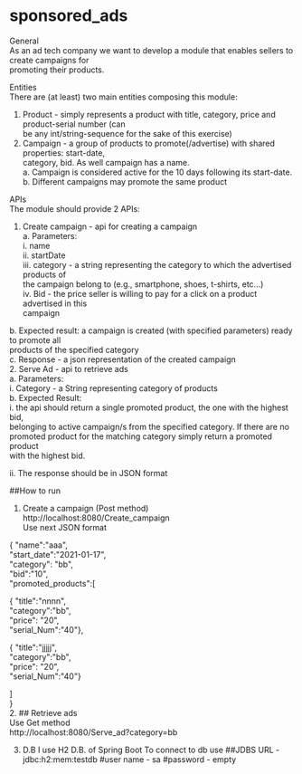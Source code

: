 # sponsored_ads
General  
As an ad tech company we want to develop a module that enables sellers to create campaigns for  
promoting their products.  

Entities  
There are (at least) two main entities composing this module:  
1. Product - simply represents a product with title, category, price and product-serial number (can  
be any int/string-sequence for the sake of this exercise)  
2. Campaign - a group of products to promote(/advertise) with shared properties: start-date,  
category, bid. As well campaign has a name.  
a. Campaign is considered active for the 10 days following its start-date.  
b. Different campaigns may promote the same product  

APIs  
The module should provide 2 APIs:  
1. Create campaign - api for creating a campaign  
a. Parameters:  
i. name  
ii. startDate  
iii. category - a string representing the category to which the advertised products of  
the campaign belong to (e.g., smartphone, shoes, t-shirts, etc...)  
iv. Bid - the price seller is willing to pay for a click on a product advertised in this  
campaign  

b. Expected result: a campaign is created (with specified parameters) ready to promote all  
products of the specified category  
c. Response - a json representation of the created campaign  
2. Serve Ad - api to retrieve ads  
a. Parameters:  
i. Category - a String representing category of products  
b. Expected Result:  
i. the api should return a single promoted product, the one with the highest bid,  
belonging to active campaign/s from the specified category. If there are no  
promoted product for the matching category simply return a promoted product  
with the highest bid.  

ii. The response should be in JSON format  

##How to run

1. Create a campaign (Post method)  
http://localhost:8080/Create_campaign  
Use next JSON format  

{  "name":"aaa",  
   "start_date":"2021-01-17",  
   "category": "bb",  
   "bid":"10",  
   "promoted_products":[  
   
   { "title":"nnnn",	   
   "category":"bb",  
   "price": "20",  
   "serial_Num":"40"},  
   
    
   { "title":"jjjjj",	   
   "category":"bb",  
   "price": "20",  
   "serial_Num":"40"}  
  
   ]  
}  
2. ## Retrieve ads  
Use Get method  
http://localhost:8080/Serve_ad?category=bb  

3. D.B 
I use H2 D.B. of Spring Boot
To connect to db use
##JDBS URL - jdbc:h2:mem:testdb
#user name - sa
#password - empty
